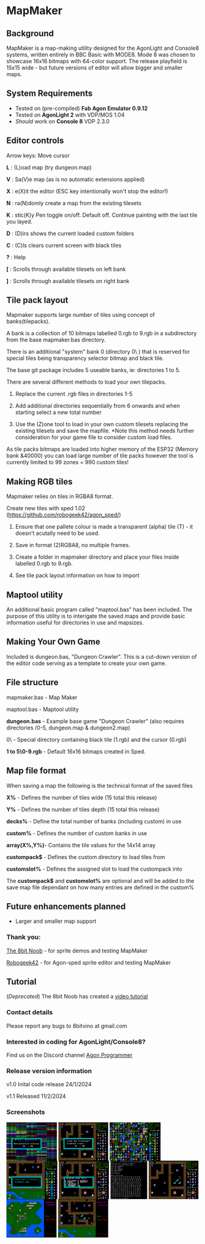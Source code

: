 # MapMaker

## Background
MapMaker is a map-making utility designed for the AgonLight and Console8 systems, written entirely in BBC Basic with MODE8. Mode 8 was chosen to showcase 16x16 bitmaps with 64-color support. The release playfield is 15x15 wide - but future versions of editor will allow bigger and smaller maps.

## System Requirements
- Tested on (pre-compiled) **Fab Agon Emulator 0.9.12**
- Tested on **AgonLight 2** with VDP/MOS 1.04 
- *Should* work on **Console 8** VDP 2.3.0

## Editor controls
Arrow keys: Move cursor

**L** : (L)oad map (try dungeon.map)

**V** : Sa(V)e map (as is no automatic extensions applied)

**X** : e(X)it the editor (ESC key intentionally won't stop the editor!)

**N** : ra(N)domly create a map from the existing tilesets

**K** : stic(K)y Pen toggle on/off. Default off. Continue painting with the last tile you layed.

**D** : (D)irs shows the current loaded custom folders

**C** : (C)ls clears current screen with black tiles

**?** : Help

**[** : Scrolls through available tilesets on left bank

**]** : Scrolls through available tilesets on right bank

 
## Tile pack layout
Mapmaker supports large number of tiles using concept of banks(tilepacks). 

A bank is a collection of 10 bitmaps labelled 0.rgb to 9.rgb in a subdirectory from the base mapmaker.bas directory. 

There is an additional "system" bank 0 (directory 0\ ) that is reserved for special tiles being transparency selector bitmap and black tile.

The base git package includes 5 useable banks, ie: directories 1 to 5. 

There are several different methods to load your own tilepacks.

1) Replace the current .rgb files in directories 1-5

2) Add additional directories sequentially from 6 onwards and when starting select a new total number

3) Use the (Z)one tool to load in your own custom tilesets replacing the existing tilesets and save the mapfile. *Note this method needs further consideration for your game file to consider custom load files.

As tile packs bitmaps are loaded into higher memory of the ESP32 (Memory bank &40000) you can load large number of tile packs however the tool is currently limited to 99 zones = 990 custom tiles!

## Making RGB tiles
Mapmaker relies on tiles in RGBA8 format. 

Create new tiles with sped 1.02 (https://github.com/robogeek42/agon_sped/) 
1) Ensure that one pallete colour is made a transparent (alpha) tile (T) - it doesn't acutally need to be used. 

2) Save in format (2)RGBA8, no multiple frames. 

3) Create a folder in mapmaker directory <yourdirectory> and place your files inside labelled 0.rgb to 9.rgb.

4) See tile pack layout information on how to import 

## Maptool utility
An additional basic program called "maptool.bas" has been included. The purpose of this utility is to interigate the saved maps and provide basic information useful for directories in use and mapsizes. 

## Making Your Own Game
Included is dungeon.bas, "Dungeon Crawler". This is a cut-down version of the editor code serving as a template to create your own game. 

## File structure
mapmaker.bas - Map Maker

maptool.bas - Maptool utility 

**dungeon.bas** - Example base game "Dungeon Crawler" (also requires directories /0-5, dungeon.map & dungeon2.map) 

0\ - Special directory containing black tile (1.rgb) and the cursor (0.rgb)

**1 to 5\0-9.rgb** - Default 16x16 bitmaps created in Sped. 

## Map file format
When saving a map the following is the technical format of the saved files

**X%** - Defines the number of tiles wide (15 total this release)

**Y%** - Defines the number of tiles depth (15 total this release)

**decks%** - Define the total number of banks (including custom) in use

**custom%** - Defines the number of custom banks in use

**array(X%,Y%)**- Contains the tile values for the 14x14 array 

**custompack$** - Defines the custom directory to load tiles from

**customslot%** - Defines the assigned slot to load the custompack into

The **custompack$** and **customslot%** are optional and will be added to the save map file dependant on how many entries are defined in the custom%

## Future enhancements planned
- Larger and smaller map support

### Thank you:
[The 8bit Noob](https://github.com/The-8bit-Noob) - for sprite demos and testing MapMaker

[Robogeek42](https://github.com/robogeek42) - for Agon-sped sprite editor and testing MapMaker

## Tutorial
(*Deprecated*) The 8bit Noob has created a [video tutorial](https://youtu.be/1-fgj9UJj9c?si=Hou5eBpbFkzGQucr)



### Contact details
Please report any bugs to 8bitvino at gmail.com


### Interested in coding for AgonLight/Console8? 
Find us on the Discord channel [Agon Programmer](https://discord.com/channels/1080130527908069467/1096246023799722014)


### Release version information
v1.0 Inital code release 24/1/2024

v1.1 Released 11/2/2024

### Screenshots
<a href="start.png" target="blank"><img align="center" src="https://github.com/8BitVino/mapmaker/blob/main/screenshots/start.png" height="100" /></a>
<a href="loading.png" target="blank"><img align="center" src="https://github.com/8BitVino/mapmaker/blob/main/screenshots/loading.png" height="100" /></a>
<a href="random.png" target="blank"><img align="center" src="https://github.com/8BitVino/mapmaker/blob/main/screenshots/random.png" height="100" /></a>
<a href="save.png" target="blank"><img align="center" src="https://github.com/8BitVino/mapmaker/blob/main/screenshots/save.png" height="100" /></a>
<a href="slots.png" target="blank"><img align="center" src="https://github.com/8BitVino/mapmaker/blob/main/screenshots/slots.png" height="100" /></a>
<a href="tooltest.png" target="blank"><img align="center" src="https://github.com/8BitVino/mapmaker/blob/main/screenshots/tooltest.png" height="100" /></a>
<a href="dungeon.png" target="blank"><img align="center" src="https://github.com/8BitVino/mapmaker/blob/main/screenshots/dungeon.png" height="100" /></a>
<a href="dungeon2.png" target="blank"><img align="center" src="https://github.com/8BitVino/mapmaker/blob/main/screenshots/dungeon2.png" height="100" /></a>
<a href="dungeon3.png" target="blank"><img align="center" src="https://github.com/8BitVino/mapmaker/blob/main/screenshots/dungeon3.png" height="100" /></a>

